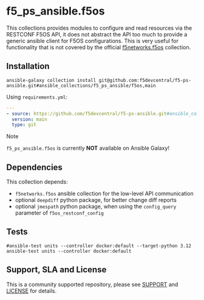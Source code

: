 # f5_ps_ansible.f5os

This collections provides modules to configure and read resources via the RESTCONF F5OS API, it does not abstract the API too much to provide a generic ansible client for F5OS configurations. This is very useful for functionality that is not covered by the official [f5networks.f5os](https://github.com/F5Networks/f5-ansible-f5os) collection.

## Installation

```shell
ansible-galaxy collection install git@github.com:f5devcentral/f5-ps-ansible.git#ansible_collections/f5_ps_ansible/f5os,main
```

Using `requirements.yml`:

```yaml
---
- source: https://github.com/f5devcentral/f5-ps-ansible.git#ansible_collections/f5_ps_ansible/f5os
  version: main
  type: git
```

> [!NOTE]  
> `f5_ps_ansible.f5os` is currently **NOT** available on Ansible Galaxy!


## Dependencies

This collection depends:

- `f5networks.f5os` ansible collection for the low-level API communication
- optional `deepdiff` python package, for better change diff reports
- optional `jmespath` python package, when using the `config_query` parameter of `f5os_restconf_config`

## Tests

```shell
#ansible-test units --controller docker:default --target-python 3.12
ansible-test units --controller docker:default
```

## Support, SLA and License

This is a community supported repository, please see [SUPPORT](SUPPORT.md) and [LICENSE](COPYING) for details.
